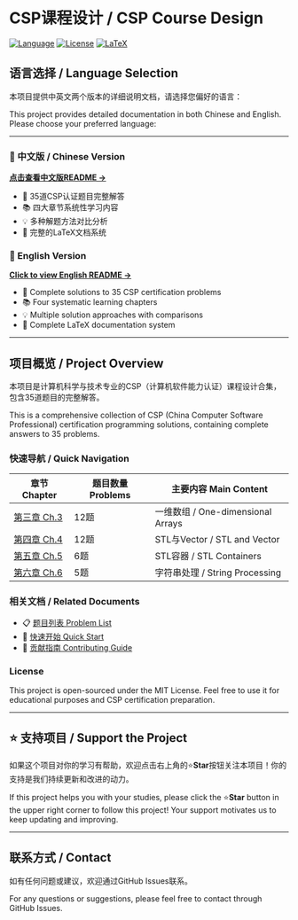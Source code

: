 # CSP课程设计 / CSP Course Design

[![Language](https://img.shields.io/badge/language-C++-blue.svg)](https://isocpp.org/)
[![License](https://img.shields.io/badge/license-MIT-green.svg)](LICENSE)
[![LaTeX](https://img.shields.io/badge/LaTeX-document-orange.svg)](https://www.latex-project.org/)

## 语言选择 / Language Selection

本项目提供中英文两个版本的详细说明文档，请选择您偏好的语言：

This project provides detailed documentation in both Chinese and English. Please choose your preferred language:

---

### 📖 中文版 / Chinese Version
**[点击查看中文版README →](README_CN.md)**

- 🎯 35道CSP认证题目完整解答
- 📚 四大章节系统性学习内容
- 💡 多种解题方法对比分析
- 🔧 完整的LaTeX文档系统

### 📖 English Version
**[Click to view English README →](README_EN.md)**

- 🎯 Complete solutions to 35 CSP certification problems
- 📚 Four systematic learning chapters
- 💡 Multiple solution approaches with comparisons
- 🔧 Complete LaTeX documentation system

---

## 项目概览 / Project Overview

本项目是计算机科学与技术专业的CSP（计算机软件能力认证）课程设计合集，包含35道题目的完整解答。

This is a comprehensive collection of CSP (China Computer Software Professional) certification programming solutions, containing complete answers to 35 problems.

### 快速导航 / Quick Navigation

| 章节 Chapter | 题目数量 Problems | 主要内容 Main Content |
|-------------|------------------|---------------------|
| [第三章 Ch.3](CSP%20Course%20Design/chapter3/) | 12题 | 一维数组 / One-dimensional Arrays |
| [第四章 Ch.4](CSP%20Course%20Design/chapter4/) | 12题 | STL与Vector / STL and Vector |
| [第五章 Ch.5](CSP%20Course%20Design/chapter5/) | 6题 | STL容器 / STL Containers |
| [第六章 Ch.6](CSP%20Course%20Design/chapter6/) | 5题 | 字符串处理 / String Processing |

### 相关文档 / Related Documents

- 📋 [题目列表 Problem List](docs/PROBLEM_LIST.md)
- 🚀 [快速开始 Quick Start](docs/QUICK_START.md)  
- 🤝 [贡献指南 Contributing Guide](CONTRIBUTING.md)

### License

This project is open-sourced under the MIT License. Feel free to use it for educational purposes and CSP certification preparation.

---

## ⭐ 支持项目 / Support the Project

如果这个项目对你的学习有帮助，欢迎点击右上角的⭐**Star**按钮关注本项目！你的支持是我们持续更新和改进的动力。

If this project helps you with your studies, please click the ⭐**Star** button in the upper right corner to follow this project! Your support motivates us to keep updating and improving.

---

## 联系方式 / Contact

如有任何问题或建议，欢迎通过GitHub Issues联系。

For any questions or suggestions, please feel free to contact through GitHub Issues.